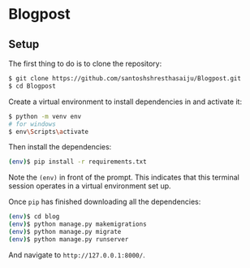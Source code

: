 # Blogpost

## Setup

The first thing to do is to clone the repository:

```sh
$ git clone https://github.com/santoshshresthasaiju/Blogpost.git 
$ cd Blogpost
```
Create a virtual environment to install dependencies in and activate it:

```sh
$ python -m venv env
# for windows 
$ env\Scripts\activate
```
Then install the dependencies:

```sh
(env)$ pip install -r requirements.txt
```
Note the `(env)` in front of the prompt. This indicates that this terminal session operates in a virtual environment set up.

Once `pip` has finished downloading all the dependencies:
```sh
(env)$ cd blog
(env)$ python manage.py makemigrations
(env)$ python manage.py migrate
(env)$ python manage.py runserver
```
And navigate to `http://127.0.0.1:8000/`.